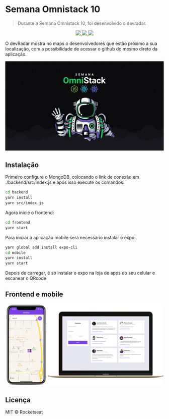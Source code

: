 # Semana Omnistack 10
> Durante a Semana Omnistack 10, foi desenvolvido o devradar.

<p align="center">
  <a aria-label="Versão do Node" href="https://github.com/nodejs/node/blob/master/doc/changelogs/CHANGELOG_V12.md#12.14.1">
    <img src="https://img.shields.io/badge/node.js@lts-12.14.1-informational?logo=Node.JS"></img>
  </a>
  <a aria-label="Versão do React" href="https://github.com/facebook/react/blob/master/CHANGELOG.md#16120-november-14-2019">
    <img src="https://img.shields.io/badge/react-16.12.0-informational?logo=react"></img>
  </a>
  <a aria-label="Versão do Expo" href="https://www.npmjs.com/package/expo-cli/v/3.11.5">
    <img src="https://img.shields.io/badge/expo--CLI-3.11.5-informational?logo=expo"></img>
  </a>
</p>

O devRadar mostra no maps o desenvolvedores que estão próximo a sua localização, com a possibilidade de acessar o github do mesmo direto da aplicação.

![](./static/omnistack.png)

## Instalação

Primeiro configure o MongoDB, colocando o link de conexão em ./backend/src/index.js e após isso execute os comandos:

```sh
cd backend
yarn install
yarn src/index.js
```

Agora inicie o frontend:

```sh
cd frontend
yarn start
```

Para iniciar a aplicação mobile será necessário instalar o expo:

```sh
yarn global add install expo-cli
cd mobile
yarn install
yarn start
```

Depois de carregar, é só instalar o expo na loja de apps do seu celular e escanear o QRcode
## Frontend e mobile

![](./static/devradar.png)


## Licença
MIT © Rocketseat
